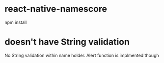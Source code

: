 # react-native-namescore
npm install

# doesn't have String validation
No String validation within name holder.
Alert function is implmented though
